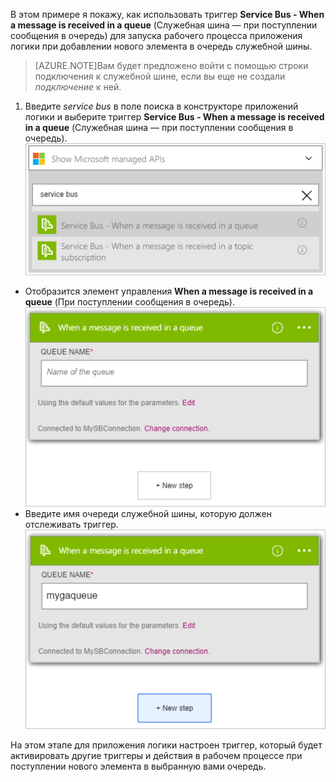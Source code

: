 В этом примере я покажу, как использовать триггер **Service Bus - When a message is received in a queue** (Служебная шина — при поступлении сообщения в очередь) для запуска рабочего процесса приложения логики при добавлении нового элемента в очередь служебной шины.

>[AZURE.NOTE]Вам будет предложено войти с помощью строки подключения к служебной шине, если вы еще не создали *подключение* к ней.

1. Введите *service bus* в поле поиска в конструкторе приложений логики и выберите триггер **Service Bus - When a message is received in a queue** (Служебная шина — при поступлении сообщения в очередь).  
![Триггер служебной шины, изображение 1](./media/connectors-create-api-servicebus/trigger-1.png)   
- Отобразится элемент управления **When a message is received in a queue** (При поступлении сообщения в очередь).  
![Триггер служебной шины, изображение 2](./media/connectors-create-api-servicebus/trigger-2.png)   
- Введите имя очереди служебной шины, которую должен отслеживать триггер.  
![Триггер служебной шины, изображение 3](./media/connectors-create-api-servicebus/trigger-3.png)   

На этом этапе для приложения логики настроен триггер, который будет активировать другие триггеры и действия в рабочем процессе при поступлении нового элемента в выбранную вами очередь.

<!---HONumber=AcomDC_0727_2016-->
